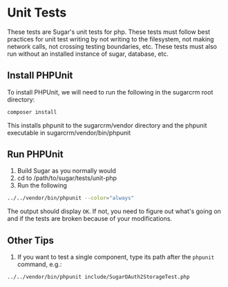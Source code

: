 # Unit Tests

These tests are Sugar's unit tests for php.  These tests must follow best practices for unit test writing by not writing to the filesystem, not making network calls, not crossing testing boundaries, etc.  These tests must also run without an installed instance of sugar, database, etc.

## Install PHPUnit

To install PHPUnit, we will need to run the following in the sugarcrm root directory:

```bash
composer install
```

This installs phpunit to the sugarcrm/vendor directory and the phpunit executable in sugarcrm/vendor/bin/phpunit

## Run PHPUnit

1. Build Sugar as you normally would
2. cd to /path/to/sugar/tests/unit-php
3. Run the following

  ```bash
  ../../vendor/bin/phpunit --color="always"
  ```

The output should display `OK`. If not, you need to figure out what's going on and if the tests are broken because of your modifications.

## Other Tips
1. If you want to test a single component, type its path after the `phpunit` command, e.g.:

  ```bash
  ../../vendor/bin/phpunit include/SugarOAuth2StorageTest.php
  ```

